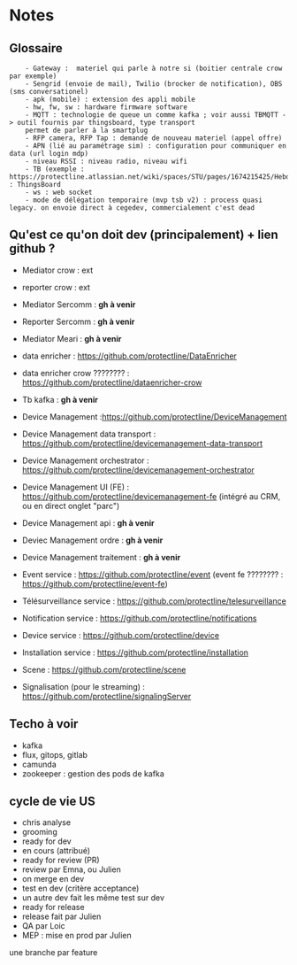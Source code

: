 # Notes

## Glossaire

        - Gateway :  materiel qui parle à notre si (boitier centrale crow par exemple)
        - Sengrid (envoie de mail), Twilio (brocker de notification), OBS (sms conversationel)
        - apk (mobile) : extension des appli mobile
        - hw, fw, sw : hardware firmware software
        - MQTT : technologie de queue un comme kafka ; voir aussi TBMQTT -> outil fournis par thingsboard, type transport
        permet de parler à la smartplug
        - RFP camera, RFP Tap : demande de nouveau materiel (appel offre)
        - APN (lié au paramétrage sim) : configuration pour communiquer en data (url login mdp)
        - niveau RSSI : niveau radio, niveau wifi
        - TB (exemple : https://protectline.atlassian.net/wiki/spaces/STU/pages/1674215425/Hebdo+RUN) : ThingsBoard
        - ws : web socket
        - mode de délégation temporaire (mvp tsb v2) : process quasi legacy. on envoie direct à cegedev, commercialement c'est dead

## Qu'est ce qu'on doit dev (principalement) + lien github ?

- Mediator crow : ext
- reporter crow : ext

- Mediator Sercomm : **gh à venir**
- Reporter Sercomm : **gh à venir**

- Mediator Meari : **gh à venir**

- data enricher : https://github.com/protectline/DataEnricher
- data enricher crow ???????? : https://github.com/protectline/dataenricher-crow

- Tb kafka : **gh à venir**

- Device Management :https://github.com/protectline/DeviceManagement 
- Device Management data transport : https://github.com/protectline/devicemanagement-data-transport
- Device Management orchestrator : https://github.com/protectline/devicemanagement-orchestrator
- Device Management UI (FE) : https://github.com/protectline/devicemanagement-fe (intégré au CRM, ou en direct onglet "parc")

- Device Management api : **gh à venir**
- Deviec Management ordre : **gh à venir**
- Device Management traitement : **gh à venir**

- Event service : https://github.com/protectline/event (event fe ???????? : https://github.com/protectline/event-fe)
- Télésurveillance service : https://github.com/protectline/telesurveillance
- Notification service : https://github.com/protectline/notifications
- Device service : https://github.com/protectline/device
- Installation service : https://github.com/protectline/installation
- Scene : https://github.com/protectline/scene
- Signalisation (pour le streaming) : https://github.com/protectline/signalingServer

## Techo à voir

- kafka
- flux,  gitops, gitlab
- camunda
- zookeeper : gestion des pods de kafka

## cycle de vie US

- chris analyse
- grooming
- ready for dev
- en cours (attribué)
- ready for review (PR)
- review par Emna, ou Julien
- on merge en dev
- test en dev (critère acceptance)
- un autre dev fait les même test sur dev
- ready for release
- release fait par Julien
- QA par Loic
- MEP : mise en prod par Julien

une branche par feature
